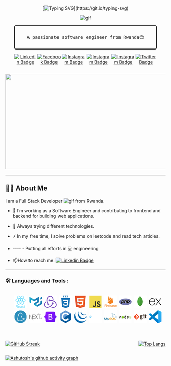 <div align='center' style="padding:2em;">


[![Typing SVG](https://readme-typing-svg.demolab.com/?lines=Henri+Tresor;Welcome+to+my+profile!;I'm+Software+engineer+...;I+like+solving+problems;always+learning;)](https://git.io/typing-svg)

 <img src='https://media3.giphy.com/media/iDOOSqoC0k3VeT9rd5/200w.webp?cid=ecf05e47ssubg68jen000m7pippjxo4i3rir74yhml7vzp55&rid=200w.webp&ct=g' width="100" alt="gif"/>

 <p style="font-family:monospace; padding:2em; border:2px solid; border-radius:5px;">A passionate software engineer from Rwanda😊</p>

<div id="badges" style="display:flex; 
place-content:center;gap:2px; width:100%;">
<a href="https://www.linkedin.com/in/henri-tresor-shimwamana-21b292259/">
  <img src="https://img.shields.io/badge/LinkedIn-blue?style=for-the-badge&logo=linkedin&logoColor=white" alt="LinkedIn Badge"/>
</a>
<a href="https://www.facebook.com/tresor0001/">
  <img src="https://img.shields.io/badge/FaceBook-lightblue?style=for-the-badge&logo=facebook&logoColor=black" alt="Facebook Badge"/>
<a href="https://www.instagram.com/_henritresor_/">
  <img src="https://img.shields.io/badge/Instagram-red?style=for-the-badge&logo=instagram&logoColor=black" alt="Instagram Badge"/>
</a>
<a href="https://www.instagram.com/_henritresor_/">
  <img src="https://img.shields.io/badge/Threads-gray?style=for-the-badge&logo=threads&logoColor=white" alt="Instagram Badge"/>
</a>
<a href="https://www.instagram.com/_henritresor_/">
  <img src="https://img.shields.io/badge/Gmail-red?style=for-the-badge&logo=Gmail&logoColor=white" alt="Instagram Badge"/>
</a>
<a href="https://twitter.com/Henri_Tresor_">
  <img src="https://img.shields.io/badge/Twitter-blue?style=for-the-badge&logo=twitter&logoColor=white" alt="Twitter Badge"/>
  </a>

  <img src="https://komarev.com/ghpvc/?username=HenriTresor&style=flat-square&color=blue" alt=""/>
</div>
</div>
<div align="left">
  <img src="https://media.giphy.com/media/dWesBcTLavkZuG35MI/giphy.gif" width="600" height="300"/>
</div>

-----

 ## :man_technologist: About Me

 I am a Full Stack Developer <img src="https://media.giphy.com/media/WUlplcMpOCEmTGBtBW/giphy.gif" width="30" alt="gif"> from Rwanda.

 - :telescope: I’m working as a Software Engineer and contributing to frontend and backend for building web applications.

- :seedling: Always trying different technologies.

- :zap: In my free time, I solve problems on leetcode and read tech articles.

- ---- - Putting all efforts in 💻 engineering

- :mailbox:How to reach me: [![Linkedin Badge](https://img.shields.io/badge/-linkedin-blue?style=flat&logo=Linkedin&logoColor=white)](https://www.linkedin.com/in/henri-tresor-shimwamana-21b292259/)

----

### :hammer_and_wrench: Languages and Tools :

<div style="display:flex; flex-wrap:wrap;justify-content:start;align-items:start;gap:0.5em;width:100%;padding:1em 2em;">

  <img src="https://github.com/devicons/devicon/blob/master/icons/react/react-original-wordmark.svg" title="React" alt="React" width="40" height="40"/>
  
  <img src="https://github.com/devicons/devicon/blob/master/icons/materialui/materialui-original.svg" title="Material UI" alt="Material UI" width="40" height="40"/>

  <img src="https://github.com/devicons/devicon/blob/master/icons/redux/redux-original.svg" title="Redux" alt="Redux " width="40" height="40"/>

  <img src="https://github.com/devicons/devicon/blob/master/icons/css3/css3-plain-wordmark.svg"  title="CSS3" alt="CSS" width="40" height="40"/>

  <img src="https://github.com/devicons/devicon/blob/master/icons/html5/html5-original.svg" title="HTML5" alt="HTML" width="40" height="40"/>

  <img src="https://github.com/devicons/devicon/blob/master/icons/javascript/javascript-original.svg" title="JavaScript" alt="JavaScript" width="40" height="40"/>

  <img src="https://github.com/devicons/devicon/blob/master/icons/firebase/firebase-plain-wordmark.svg" title="Firebase" alt="Firebase" width="40" height="40"/>

  <img src="https://github.com/devicons/devicon/blob/master/icons/php/php-original.svg" title="PHP" alt="PHP" width="40" height="40"/>

  <img src="https://github.com/devicons/devicon/blob/master/icons/mongodb/mongodb-original.svg" title="MongoDB" alt="MongoDB" width="40" height="40"/>

  <img src="https://github.com/devicons/devicon/blob/master/icons/express/express-original.svg" title="ExpressJS" alt="ExpressJS" width="40" height="40"/>

   <img height='40' width='40' src="https://github.com/devicons/devicon/blob/master/icons/yarn/yarn-original.svg" title="yarn"/>

<img src="https://github.com/devicons/devicon/blob/master/icons/nextjs/nextjs-original-wordmark.svg" title="NextJS" width="40" height="40" />

  <img src="https://github.com/devicons/devicon/blob/master/icons/bootstrap/bootstrap-original.svg" title="bootstrap" alt="bootstrap" width="40" height="40"/>
 <img src="https://github.com/devicons/devicon/blob/master/icons/c/c-original.svg" title="c lang" alt="c lang" width="40" height="40" />

 <img src="https://github.com/devicons/devicon/blob/master/icons/jquery/jquery-original.svg" title="jquery" width="40" height="40"/>


 <img src="https://github.com/devicons/devicon/blob/master/icons/tailwindcss/tailwindcss-original-wordmark.svg" title="tailwind" width="40" height="40"/>

 <img src="https://github.com/devicons/devicon/blob/master/icons/mysql/mysql-original-wordmark.svg" title="MySQL"  alt="MySQL" width="40" height="40"/>

  <img src="https://github.com/devicons/devicon/blob/master/icons/nodejs/nodejs-original-wordmark.svg" title="NodeJS" alt="NodeJS" width="40" height="40"/>

  <img src="https://github.com/devicons/devicon/blob/master/icons/git/git-original-wordmark.svg" title="Git" alt="Git" width="40" height="40"/>


  <img src="https://github.com/devicons/devicon/blob/master/icons/vscode/vscode-original.svg" title="Git" alt="Git" width="40" height="40"/>



</div>

<div style="display:flex;justify-content:space-between;margin-top:2em;">

[![GitHub Streak](https://streak-stats.demolab.com/?user=HenriTresor&theme=dark)](https://git.io/streak-stats)

[![Top Langs](https://github-readme-stats.vercel.app/api/top-langs/?username=henritresor&hide_progress=true&theme=vision-friendly-dark)](https://github.com/anuraghazra/github-readme-stats)

</div>

[![Ashutosh's github activity graph](https://github-readme-activity-graph.vercel.app/graph?username=HenriTresor&theme=tokyo-night)](https://github.com/ashutosh00710/github-readme-activity-graph)
